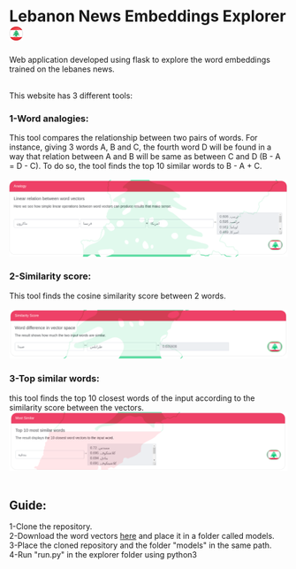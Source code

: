 # Lebanon News Embeddings Explorer <img src="/explorer/static/images/flagbtn" alt="logo" width="25" height="25">
Web application developed using flask to explore the word embeddings trained on the lebanes news. <br><br>

This website has 3 different tools: <br>
### 1-Word analogies: 
This tool compares the relationship between two pairs of words.  For instance, giving 3 words A, B and C, the fourth word D will be found in a way that relation between A and B will be same as between C and D (B - A = D - C). To do so, the tool finds the top 10 similar words to B - A + C. <br><br>
![analogy](/explorer/images/analogy.png)
### 2-Similarity score:
This tool finds the cosine similarity score between 2 words.<br><br>
![similarity score](/explorer/images/sim-score.png)
### 3-Top similar words:
this tool finds the top 10 closest words of the input according to the similarity score between the vectors.
![most similar](/explorer/images/most-similar.png)
<br><br>
## Guide:
1-Clone the repository.<br>
2-Download the word vectors <a href="https://drive.google.com/file/d/1TQO30Q396XMOx3nDOp6f4CfQuksYgjXF/view?usp=sharing">here</a> and place it in a folder called models.<br>
3-Place the cloned repository and the folder "models" in the same path.<br>
4-Run "run.py" in the explorer folder using python3
